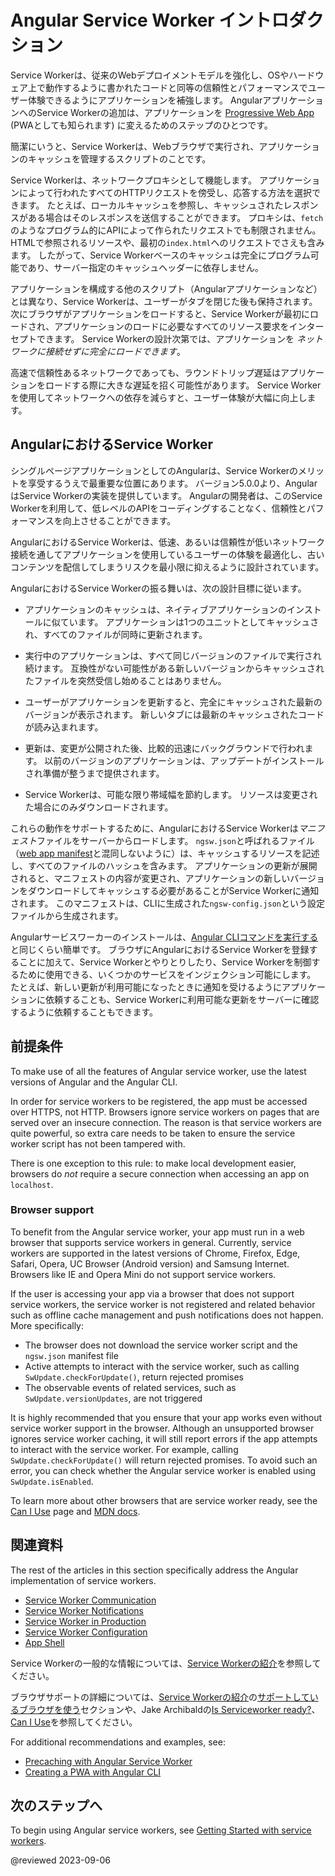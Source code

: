 # Angular Service Worker イントロダクション

Service Workerは、従来のWebデプロイメントモデルを強化し、OSやハードウェア上で動作するように書かれたコードと同等の信頼性とパフォーマンスでユーザー体験できるようにアプリケーションを補強します。
AngularアプリケーションへのService Workerの追加は、アプリケーションを [Progressive Web App](https://web.dev/progressive-web-apps/) (PWAとしても知られます) に変えるためのステップのひとつです。

簡潔にいうと、Service Workerは、Webブラウザで実行され、アプリケーションのキャッシュを管理するスクリプトのことです。

Service Workerは、ネットワークプロキシとして機能します。
アプリケーションによって行われたすべてのHTTPリクエストを傍受し、応答する方法を選択できます。
たとえば、ローカルキャッシュを参照し、キャッシュされたレスポンスがある場合はそのレスポンスを送信することができます。
プロキシは、`fetch`のようなプログラム的にAPIによって作られたリクエストでも制限されません。HTMLで参照されるリソースや、最初の`index.html`へのリクエストでさえも含みます。
したがって、Service Workerベースのキャッシュは完全にプログラム可能であり、サーバー指定のキャッシュヘッダーに依存しません。

アプリケーションを構成する他のスクリプト（Angularアプリケーションなど）とは異なり、Service Workerは、ユーザーがタブを閉じた後も保持されます。
次にブラウザがアプリケーションをロードすると、Service Workerが最初にロードされ、アプリケーションのロードに必要なすべてのリソース要求をインターセプトできます。
Service Workerの設計次第では、アプリケーションを *ネットワークに接続せずに完全にロードできます*。

高速で信頼性あるネットワークであっても、ラウンドトリップ遅延はアプリケーションをロードする際に大きな遅延を招く可能性があります。
Service Workerを使用してネットワークへの依存を減らすと、ユーザー体験が大幅に向上します。

## AngularにおけるService Worker

シングルページアプリケーションとしてのAngularは、Service Workerのメリットを享受するうえで最重要な位置にあります。
バージョン5.0.0より、AngularはService Workerの実装を提供しています。
Angularの開発者は、このService Workerを利用して、低レベルのAPIをコーディングすることなく、信頼性とパフォーマンスを向上させることができます。

AngularにおけるService Workerは、低速、あるいは信頼性が低いネットワーク接続を通してアプリケーションを使用しているユーザーの体験を最適化し、古いコンテンツを配信してしまうリスクを最小限に抑えるように設計されています。

AngularにおけるService Workerの振る舞いは、次の設計目標に従います。

*   アプリケーションのキャッシュは、ネイティブアプリケーションのインストールに似ています。
    アプリケーションは1つのユニットとしてキャッシュされ、すべてのファイルが同時に更新されます。

*   実行中のアプリケーションは、すべて同じバージョンのファイルで実行され続けます。
    互換性がない可能性がある新しいバージョンからキャッシュされたファイルを突然受信し始めることはありません。

*   ユーザーがアプリケーションを更新すると、完全にキャッシュされた最新のバージョンが表示されます。
    新しいタブには最新のキャッシュされたコードが読み込まれます。

*   更新は、変更が公開された後、比較的迅速にバックグラウンドで行われます。
    以前のバージョンのアプリケーションは、アップデートがインストールされ準備が整うまで提供されます。

*   Service Workerは、可能な限り帯域幅を節約します。
    リソースは変更された場合にのみダウンロードされます。

これらの動作をサポートするために、AngularにおけるService Workerは*マニフェスト*ファイルをサーバーからロードします。
`ngsw.json`と呼ばれるファイル（[web app manifest](https://developer.mozilla.org/en-US/docs/Web/Manifest)と混同しないように）は、キャッシュするリソースを記述し、すべてのファイルのハッシュを含みます。
アプリケーションの更新が展開されると、マニフェストの内容が変更され、アプリケーションの新しいバージョンをダウンロードしてキャッシュする必要があることがService Workerに通知されます。
このマニフェストは、CLIに生成された`ngsw-config.json`という設定ファイルから生成されます。

Angularサービスワーカーのインストールは、[Angular CLIコマンドを実行する](guide/service-worker-getting-started#cli-command)と同じくらい簡単です。
ブラウザにAngularにおけるService Workerを登録することに加えて、Service Workerとやりとりしたり、Service Workerを制御するために使用できる、いくつかのサービスをインジェクション可能にします。
たとえば、新しい更新が利用可能になったときに通知を受けるようにアプリケーションに依頼することも、Service Workerに利用可能な更新をサーバーに確認するように依頼することもできます。

## 前提条件

To make use of all the features of Angular service worker, use the latest versions of Angular and the Angular CLI.

In order for service workers to be registered, the app must be accessed over HTTPS, not HTTP.
Browsers ignore service workers on pages that are served over an insecure connection.
The reason is that service workers are quite powerful, so extra care needs to be taken to ensure the service worker script has not been tampered with.

There is one exception to this rule: to make local development easier, browsers do _not_ require a secure connection when accessing an app on `localhost`.

### Browser support

To benefit from the Angular service worker, your app must run in a web browser that supports service workers in general.
Currently, service workers are supported in the latest versions of Chrome, Firefox, Edge, Safari, Opera, UC Browser (Android version) and Samsung Internet.
Browsers like IE and Opera Mini do not support service workers.

If the user is accessing your app via a browser that does not support service workers, the service worker is not registered and related behavior such as offline cache management and push notifications does not happen.
More specifically:

*   The browser does not download the service worker script and the `ngsw.json` manifest file
*   Active attempts to interact with the service worker, such as calling `SwUpdate.checkForUpdate()`, return rejected promises
*   The observable events of related services, such as `SwUpdate.versionUpdates`, are not triggered

It is highly recommended that you ensure that your app works even without service worker support in the browser.
Although an unsupported browser ignores service worker caching, it will still report errors if the app attempts to interact with the service worker.
For example, calling `SwUpdate.checkForUpdate()` will return rejected promises.
To avoid such an error, you can check whether the Angular service worker is enabled using `SwUpdate.isEnabled`.

To learn more about other browsers that are service worker ready, see the [Can I Use](https://caniuse.com/#feat=serviceworkers) page and [MDN docs](https://developer.mozilla.org/en-US/docs/Web/API/Service_Worker_API).

## 関連資料

The rest of the articles in this section specifically address the Angular implementation of service workers.

*   [Service Worker Communication](guide/service-worker-communications)
*   [Service Worker Notifications](guide/service-worker-notifications)
*   [Service Worker in Production](guide/service-worker-devops)
*   [Service Worker Configuration](guide/service-worker-config)
*   [App Shell](guide/app-shell)

Service Workerの一般的な情報については、[Service Workerの紹介](https://developers.google.com/web/fundamentals/primers/service-workers/)を参照してください。

ブラウザサポートの詳細については、[Service Workerの紹介](https://developers.google.com/web/fundamentals/primers/service-workers/)の[サポートしているブラウザを使う](https://developers.google.com/web/fundamentals/primers/service-workers/#browser_support)セクションや、Jake Archibaldの[Is Serviceworker ready?](https://jakearchibald.github.io/isserviceworkerready/)、[Can I Use](https://caniuse.com/#feat=serviceworkers)を参照してください。

For additional recommendations and examples, see:

* [Precaching with Angular Service Worker](https://web.dev/precaching-with-the-angular-service-worker/)
* [Creating a PWA with Angular CLI](https://web.dev/creating-pwa-with-angular-cli/)

## 次のステップへ

To begin using Angular service workers, see [Getting Started with service workers](guide/service-worker-getting-started).

<!-- links -->

<!-- external links -->

<!-- end links -->

@reviewed 2023-09-06
